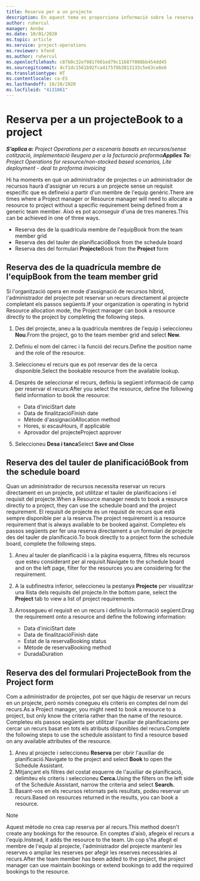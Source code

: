 ```yaml
---
title: Reserva per a un projecte
description: En aquest tema es proporciona informació sobre la reserva d'un recurs a un projecte.
author: ruhercul
manager: Annbe
ms.date: 10/01/2020
ms.topic: article
ms.service: project-operations
ms.reviewer: kfend
ms.author: ruhercul
ms.openlocfilehash: c87b0c32ef081f601ed79c11687f008bb454dd45
ms.sourcegitcommit: 4cf1dc1561b92fca4175f0b3813133c5e63ce8e6
ms.translationtype: HT
ms.contentlocale: ca-ES
ms.lasthandoff: 10/28/2020
ms.locfileid: "4131061"
---
```

# <a name="book-to-a-project"></a><span data-ttu-id="9977f-103">Reserva per a un projecte</span><span class="sxs-lookup"><span data-stu-id="9977f-103">Book to a project</span></span>

<span data-ttu-id="9977f-104">_**S'aplica a:** Project Operations per a escenaris basats en recursos/sense cotització, implementació lleugera per a la facturació proforma_</span><span class="sxs-lookup"><span data-stu-id="9977f-104">_**Applies To:** Project Operations for resource/non-stocked based scenarios, Lite deployment - deal to proforma invoicing_</span></span>

<span data-ttu-id="9977f-105">Hi ha moments en què un administrador de projectes o un administrador de recursos haurà d'assignar un recurs a un projecte sense un requisit específic que es defineixi a partir d'un membre de l'equip genèric.</span><span class="sxs-lookup"><span data-stu-id="9977f-105">There are times where a Project manager or Resource manager will need to allocate a resource to project without a specific requirement being defined from a generic team member.</span></span> <span data-ttu-id="9977f-106">Això es pot aconseguir d'una de tres maneres.</span><span class="sxs-lookup"><span data-stu-id="9977f-106">This can be achieved in one of three ways.</span></span>

- <span data-ttu-id="9977f-107">Reserva des de la quadrícula membre de l'equip</span><span class="sxs-lookup"><span data-stu-id="9977f-107">Book from the team member grid</span></span>
- <span data-ttu-id="9977f-108">Reserva des del tauler de planificació</span><span class="sxs-lookup"><span data-stu-id="9977f-108">Book from the schedule board</span></span>
- <span data-ttu-id="9977f-109">Reserva des del formulari **Projecte**</span><span class="sxs-lookup"><span data-stu-id="9977f-109">Book from the **Project** form</span></span>

## <a name="book-from-the-team-member-grid"></a><span data-ttu-id="9977f-110">Reserva des de la quadrícula membre de l'equip</span><span class="sxs-lookup"><span data-stu-id="9977f-110">Book from the team member grid</span></span>

<span data-ttu-id="9977f-111">Si l'organització opera en mode d'assignació de recursos híbrid, l'administrador del projecte pot reservar un recurs directament al projecte completant els passos següents.</span><span class="sxs-lookup"><span data-stu-id="9977f-111">If your organization is operating in hybrid Resource allocation mode, the Project manager can book a resource directly to the project by completing the following steps.</span></span>

1. <span data-ttu-id="9977f-112">Des del projecte, aneu a la quadrícula membres de l'equip i seleccioneu **Nou**.</span><span class="sxs-lookup"><span data-stu-id="9977f-112">From the project, go to the team member grid and select **New**.</span></span>
2. <span data-ttu-id="9977f-113">Definiu el nom del càrrec i la funció del recurs.</span><span class="sxs-lookup"><span data-stu-id="9977f-113">Define the position name and the role of the resource.</span></span>
3. <span data-ttu-id="9977f-114">Seleccioneu el recurs que es pot reservar des de la cerca disponible.</span><span class="sxs-lookup"><span data-stu-id="9977f-114">Select the bookable resource from the available lookup.</span></span>
4. <span data-ttu-id="9977f-115">Després de seleccionar el recurs, definiu la següent informació de camp per reservar el recurs:</span><span class="sxs-lookup"><span data-stu-id="9977f-115">After you select the resource, define the following field information to book the resource:</span></span>

    - <span data-ttu-id="9977f-116">Data d'inici</span><span class="sxs-lookup"><span data-stu-id="9977f-116">Start date</span></span>
    - <span data-ttu-id="9977f-117">Data de finalització</span><span class="sxs-lookup"><span data-stu-id="9977f-117">Finish date</span></span>
    - <span data-ttu-id="9977f-118">Mètode d'assignació</span><span class="sxs-lookup"><span data-stu-id="9977f-118">Allocation method</span></span>
    - <span data-ttu-id="9977f-119">Hores, si escau</span><span class="sxs-lookup"><span data-stu-id="9977f-119">Hours, if applicable</span></span>
    - <span data-ttu-id="9977f-120">Aprovador del projecte</span><span class="sxs-lookup"><span data-stu-id="9977f-120">Project approver</span></span>

6. <span data-ttu-id="9977f-121">Seleccioneu **Desa i tanca**</span><span class="sxs-lookup"><span data-stu-id="9977f-121">Select **Save and Close**</span></span>

## <a name="book-from-the-schedule-board"></a><span data-ttu-id="9977f-122">Reserva des del tauler de planificació</span><span class="sxs-lookup"><span data-stu-id="9977f-122">Book from the schedule board</span></span>

<span data-ttu-id="9977f-123">Quan un administrador de recursos necessita reservar un recurs directament en un projecte, pot utilitzar el tauler de planificacions i el requisit del projecte.</span><span class="sxs-lookup"><span data-stu-id="9977f-123">When a Resource manager needs to book a resource directly to a project, they can use the schedule board and the project requirement.</span></span> <span data-ttu-id="9977f-124">El requisit de projecte és un requisit de recurs que està sempre disponible per a la reserva.</span><span class="sxs-lookup"><span data-stu-id="9977f-124">The project requirement is a resource requirement that is always available to be booked against.</span></span> <span data-ttu-id="9977f-125">Completeu els passos següents per fer una reserva directament a un formulari de projecte des del tauler de planificació.</span><span class="sxs-lookup"><span data-stu-id="9977f-125">To book directly to a project form the schedule board, complete the following steps.</span></span>

1. <span data-ttu-id="9977f-126">Aneu al tauler de planificació i a la pàgina esquerra, filtreu els recursos que esteu considerant per al requisit.</span><span class="sxs-lookup"><span data-stu-id="9977f-126">Navigate to the schedule board and on the left page, filter for the resources you are considering for the requirement.</span></span>
2. <span data-ttu-id="9977f-127">A la subfinestra inferior, seleccioneu la pestanya **Projecte** per visualitzar una llista dels requisits del projecte.</span><span class="sxs-lookup"><span data-stu-id="9977f-127">In the bottom pane, select the **Project** tab to view a list of project requirements.</span></span>
3. <span data-ttu-id="9977f-128">Arrossegueu el requisit en un recurs i definiu la informació següent:</span><span class="sxs-lookup"><span data-stu-id="9977f-128">Drag the requirement onto a resource and define the following information:</span></span>

    - <span data-ttu-id="9977f-129">Data d'inici</span><span class="sxs-lookup"><span data-stu-id="9977f-129">Start date</span></span>
    - <span data-ttu-id="9977f-130">Data de finalització</span><span class="sxs-lookup"><span data-stu-id="9977f-130">Finish date</span></span>
    - <span data-ttu-id="9977f-131">Estat de la reserva</span><span class="sxs-lookup"><span data-stu-id="9977f-131">Booking status</span></span>
    - <span data-ttu-id="9977f-132">Mètode de reserva</span><span class="sxs-lookup"><span data-stu-id="9977f-132">Booking method</span></span>
    - <span data-ttu-id="9977f-133">Durada</span><span class="sxs-lookup"><span data-stu-id="9977f-133">Duration</span></span>

## <a name="book-from-the-project-form"></a><span data-ttu-id="9977f-134">Reserva des del formulari Projecte</span><span class="sxs-lookup"><span data-stu-id="9977f-134">Book from the Project form</span></span>

<span data-ttu-id="9977f-135">Com a administrador de projectes, pot ser que hàgiu de reservar un recurs en un projecte, però només conegueu els criteris en comptes del nom del recurs.</span><span class="sxs-lookup"><span data-stu-id="9977f-135">As a Project manager, you might need to book a resource to a project, but only know the criteria rather than the name of the resource.</span></span> <span data-ttu-id="9977f-136">Completeu els passos següents per utilitzar l'auxiliar de planificacions per cercar un recurs basat en tots els atributs disponibles del recurs.</span><span class="sxs-lookup"><span data-stu-id="9977f-136">Complete the following steps to use the schedule assistant to find a resource based on any available attributes of the resource.</span></span> 

1. <span data-ttu-id="9977f-137">Aneu al projecte i seleccioneu **Reserva** per obrir l'auxiliar de planificació.</span><span class="sxs-lookup"><span data-stu-id="9977f-137">Navigate to the project and select **Book** to open the Schedule Assistant.</span></span>
2. <span data-ttu-id="9977f-138">Mitjançant els filtres del costat esquerre de l'auxiliar de planificació, delimiteu els criteris i seleccioneu **Cerca.**</span><span class="sxs-lookup"><span data-stu-id="9977f-138">Using the filters on the left side of the Schedule Assistant, narrow the criteria and select **Search.**</span></span>
3. <span data-ttu-id="9977f-139">Basant-vos en els recursos retornats pels resultats, podeu reservar un recurs.</span><span class="sxs-lookup"><span data-stu-id="9977f-139">Based on resources returned in the results, you can book a resource.</span></span>

> [!NOTE]
> <span data-ttu-id="9977f-140">Aquest mètode no crea cap reserva per al recurs.</span><span class="sxs-lookup"><span data-stu-id="9977f-140">This method doesn't create any bookings for the resource.</span></span> <span data-ttu-id="9977f-141">En comptes d'això, afegeix el recurs a l'equip.</span><span class="sxs-lookup"><span data-stu-id="9977f-141">Instead, it adds the resource to the team.</span></span> <span data-ttu-id="9977f-142">Un cop s'ha afegit el membre de l'equip al projecte, l'administrador del projecte mantenir les reserves o ampliar les reserves per afegir les reserves necessàries al recurs.</span><span class="sxs-lookup"><span data-stu-id="9977f-142">After the team member has been added to the project, the project manager can use maintain bookings or extend bookings to add the required bookings to the resource.</span></span>
